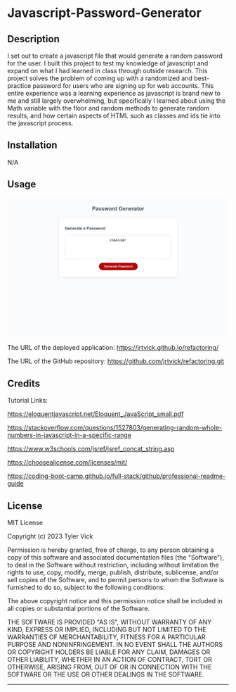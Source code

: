 # Javascript-Password-Generator

## Description

I set out to create a javascript file that would generate a random password for the user. I built this project to test my knowledge of javascript and expand on what I had learned in class through outside research. This project solves the problem of coming up with a randomized and best-practice password for users who are signing up for web accounts. This entire experience was a learning experience as javascript is brand new to me and still largely overwhelming, but specifically I learned about using the Math variable with the floor and random methods to generate random results, and how certain aspects of HTML such as classes and ids tie into the javascript process.

## Installation

N/A

## Usage

![screenshot of Password Generator supplying a randomized series of characters](./assets/images/Screenshot%20for%20PW%20generator.png)

The URL of the deployed application: https://jrtvick.github.io/refactoring/


The URL of the GitHub repository: https://github.com/jrtvick/refactoring.git

## Credits

Tutorial Links:

https://eloquentjavascript.net/Eloquent_JavaScript_small.pdf

https://stackoverflow.com/questions/1527803/generating-random-whole-numbers-in-javascript-in-a-specific-range

https://www.w3schools.com/jsref/jsref_concat_string.asp

https://choosealicense.com/licenses/mit/

https://coding-boot-camp.github.io/full-stack/github/professional-readme-guide

## License

MIT License

Copyright (c) 2023 Tyler Vick

Permission is hereby granted, free of charge, to any person obtaining a copy
of this software and associated documentation files (the "Software"), to deal
in the Software without restriction, including without limitation the rights
to use, copy, modify, merge, publish, distribute, sublicense, and/or sell
copies of the Software, and to permit persons to whom the Software is
furnished to do so, subject to the following conditions:

The above copyright notice and this permission notice shall be included in all
copies or substantial portions of the Software.

THE SOFTWARE IS PROVIDED "AS IS", WITHOUT WARRANTY OF ANY KIND, EXPRESS OR
IMPLIED, INCLUDING BUT NOT LIMITED TO THE WARRANTIES OF MERCHANTABILITY,
FITNESS FOR A PARTICULAR PURPOSE AND NONINFRINGEMENT. IN NO EVENT SHALL THE
AUTHORS OR COPYRIGHT HOLDERS BE LIABLE FOR ANY CLAIM, DAMAGES OR OTHER
LIABILITY, WHETHER IN AN ACTION OF CONTRACT, TORT OR OTHERWISE, ARISING FROM,
OUT OF OR IN CONNECTION WITH THE SOFTWARE OR THE USE OR OTHER DEALINGS IN THE
SOFTWARE.

---